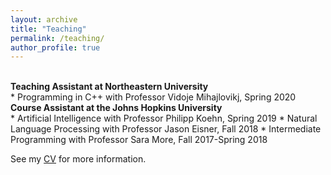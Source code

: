 ```yaml
---
layout: archive
title: "Teaching"
permalink: /teaching/
author_profile: true
---
```


<br>
<b>Teaching Assistant at Northeastern University</b>
<br>
* Programming in C++ with Professor Vidoje Mihajlovikj, Spring 2020

<br>
<b>Course Assistant at the Johns Hopkins University</b>
<br>
* Artificial Intelligence with Professor Philipp Koehn, Spring 2019
* Natural Language Processing with Professor Jason Eisner, Fall 2018
* Intermediate Programming with Professor Sara More, Fall 2017-Spring 2018

See my [CV](https://shijia-liu.github.io/files/Shijia_CV.pdf) for more information.
